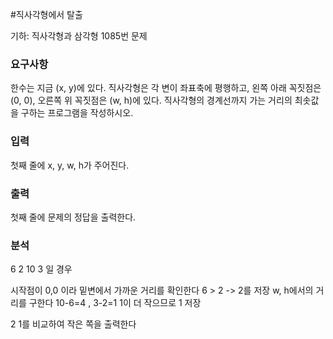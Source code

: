 #직사각형에서 탈출
<p>
기하: 직사각형과 삼각형 1085번 문제
</p>

### 요구사항

<p>
한수는 지금 (x, y)에 있다. 직사각형은 각 변이 좌표축에 평행하고, 왼쪽 아래 꼭짓점은 (0, 0), 오른쪽 위 꼭짓점은 (w, h)에 있다. 직사각형의 경계선까지 가는 거리의 최솟값을 구하는 프로그램을 작성하시오.
</p>

### 입력
첫째 줄에 x, y, w, h가 주어진다.



### 출력
첫째 줄에 문제의 정답을 출력한다.


### 분석
6 2 10 3 일 경우 

시작점이 0,0 이라 밑변에서 가까운 거리를 확인한다
6 > 2    -> 2를 저장
w, h에서의 거리를 구한다
10-6=4 , 3-2=1 1이 더 작으므로 1 저장

2 1를 비교하여 작은 쪽을 출력한다
